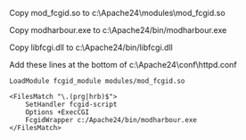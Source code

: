 Copy mod_fcgid.so to c:\Apache24\modules\mod_fcgid.so

Copy modharbour.exe to c:\Apache24/bin/modharbour.exe

Copy libfcgi.dll to c:\Apache24/bin/libfcgi.dll

Add these lines at the bottom of c:\Apache24\conf\httpd.conf

```
LoadModule fcgid_module modules/mod_fcgid.so

<FilesMatch "\.(prg|hrb)$">
    SetHandler fcgid-script
    Options +ExecCGI
    FcgidWrapper c:/Apache24/bin/modharbour.exe
</FilesMatch>
```
